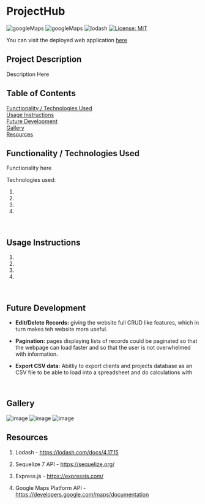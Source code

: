 
# ProjectHub
![googleMaps](https://img.shields.io/badge/API-GoogleMaps-Blue)
![googleMaps](https://img.shields.io/badge/API-DomainAPI-Blue)
![lodash](https://img.shields.io/badge/node-lodash-orange)
[![License: MIT](https://img.shields.io/badge/License-MIT-yellow.svg)](https://opensource.org/licenses/MIT)

<!-- ## Deployed web address -->

You can visit the deployed web application [here]()
<br>

## Project Description

Description Here
<br>

## Table of Contents
 
[Functionality / Technologies Used](#Functionality)   
[Usage Instructions](#Usage)   
[Future Development](#DemonFuturestration)  
[Gallery](#Gallery)   
[Resources](#Resources)   

<a name="Functionality"></a>
## Functionality / Technologies Used

Functionality here
<br>

Technologies used:  

1.

2.

3.

4.
<br>

<a name="Usage"></a>
## Usage Instructions

1. 

2.  

3.  

4.   
<br>

<a name="Future"></a>
## Future Development

- <strong>Edit/Delete Records:</strong> giving the website full CRUD like features, which in turn makes teh website more useful.

- <strong>Pagination:</strong> pages displaying lists of records could be paginated so that the webpage can load faster and so that the user is not overwhelmed with information.

- <strong>Export CSV data:</strong> Abitliy to export clients and projects database as an CSV file to be able to load into a spreadsheet and do calculations with
<br>

<a name="Gallery"></a>
## Gallery

![image](https://github.com/wilgru/group-g-project-2-projecthub/blob/main/screenshots/demo1.png)
![image](https://github.com/wilgru/group-g-project-2-projecthub/blob/main/screenshots/demo2.png)
![image](https://github.com/wilgru/group-g-project-2-projecthub/blob/main/screenshots/demo3.png)
<br>

<a name="Resources"></a>
## Resources
1. Lodash - https://lodash.com/docs/4.17.15

2. Sequelize 7 API - https://sequelize.org/

3. Express.js - https://expressjs.com/

4. Google Maps Platform API - https://developers.google.com/maps/documentation
